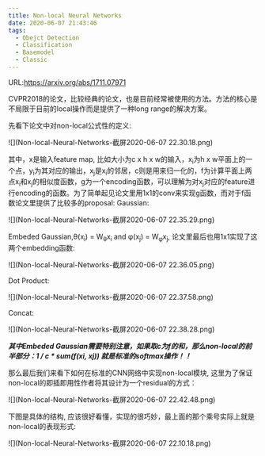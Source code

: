 ```yaml
---
title: Non-local Neural Networks
date: 2020-06-07 21:43:46
tags:
  - Obejct Detection
  - Classification
  - Basemodel
  - Classic
---
```

URL:https://arxiv.org/abs/1711.07971

CVPR2018的论文，比较经典的论文，也是目前经常被使用的方法。方法的核心是不局限于目前的local操作而是提供了一种long range的解决方案。

先看下论文中对non-local公式性的定义:

![](Non-local-Neural-Networks-截屏2020-06-07 22.30.18.png)

其中，x是输入feature map, 比如大小为c x h x w的输入，x<sub>i</sub>为h x w平面上的一个点，y<sub>i</sub>为其对应的输出，x<sub>j</sub>是x<sub>i</sub>的邻居，c则是用来归一化的，f为计算平面上两点x<sub>i</sub>和x<sub>j</sub>的相似度函数，g为一个encoding函数，可以理解为对x<sub>j</sub>对应的feature进行encoding的函数。为了简单起见论文里用1x1的conv来实现g函数，而对于f函数论文里提供了比较多的proposal:
Gaussian:

![](Non-local-Neural-Networks-截屏2020-06-07 22.35.29.png)

Embeded Gaussian,θ(x<sub>i</sub>) = W<sub>θ</sub>x<sub>i</sub> and φ(x<sub>j</sub>) = W<sub>φ</sub>x<sub>j</sub>, 论文里最后也用1x1实现了这两个embedding函数:

![](Non-local-Neural-Networks-截屏2020-06-07 22.36.05.png)

Dot Product:

![](Non-local-Neural-Networks-截屏2020-06-07 22.37.58.png)

Concat:

![](Non-local-Neural-Networks-截屏2020-06-07 22.38.28.png)

***其中Embeded Gaussian需要特别注意，如果取c为f的和，那么non-local的前半部分：1 / c * sum(f(xi, xj)) 就是标准的softmax操作！！***

那么最后我们来看下如何在标准的CNN网络中实现non-local模块, 这里为了保证non-local的即插即用性作者将其设计为一个residual的方式：

![](Non-local-Neural-Networks-截屏2020-06-07 22.42.48.png)

下图是具体的结构, 应该很好看懂，实现的很巧妙，最上面的那个乘号实际上就是non-local的表现形式:

![](Non-local-Neural-Networks-截屏2020-06-07 22.10.18.png)
